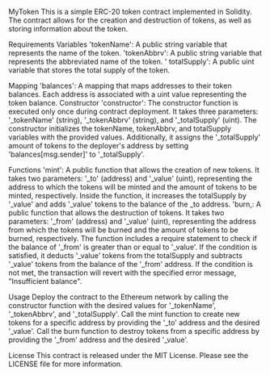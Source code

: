 MyToken
This is a simple ERC-20 token contract implemented in Solidity. The contract allows for the creation and destruction of tokens, as well as storing information about the token.

Requirements
Variables
'tokenName': A public string variable that represents the name of the token.
'tokenAbbrv': A public string variable that represents the abbreviated name of the token.
' totalSupply': A public uint variable that stores the total supply of the token.

Mapping
'balances': A mapping that maps addresses to their token balances. Each address is associated with a uint value representing the token balance.
Constructor
'constructor': The constructor function is executed only once during contract deployment. It takes three parameters: '_tokenName' (string), '_tokenAbbrv' (string), and '_totalSupply' (uint). The constructor initializes the tokenName, tokenAbbrv, and totalSupply variables with the provided values. Additionally, it assigns the '_totalSupply' amount of tokens to the deployer's address by setting 'balances[msg.sender]' to '_totalSupply'.

Functions
'mint': A public function that allows the creation of new tokens. It takes two parameters: '_to' (address) and '_value' (uint), representing the address to which the tokens will be minted and the amount of tokens to be minted, respectively. Inside the function, it increases the totalSupply by '_value' and adds '_value' tokens to the balance of the _to address.
'burn,: A public function that allows the destruction of tokens. It takes two parameters: '_from' (address) and '_value' (uint), representing the address from which the tokens will be burned and the amount of tokens to be burned, respectively. The function includes a require statement to check if the balance of '_from' is greater than or equal to '_value'. If the condition is satisfied, it deducts '_value' tokens from the totalSupply and subtracts '_value' tokens from the balance of the '_from' address. If the condition is not met, the transaction will revert with the specified error message, "Insufficient balance".

Usage
Deploy the contract to the Ethereum network by calling the constructor function with the desired values for '_tokenName', '_tokenAbbrv', and '_totalSupply'.
Call the mint function to create new tokens for a specific address by providing the '_to' address and the desired '_value'.
Call the burn function to destroy tokens from a specific address by providing the '_from' address and the desired '_value'.

License
This contract is released under the MIT License. Please see the LICENSE file for more information.
